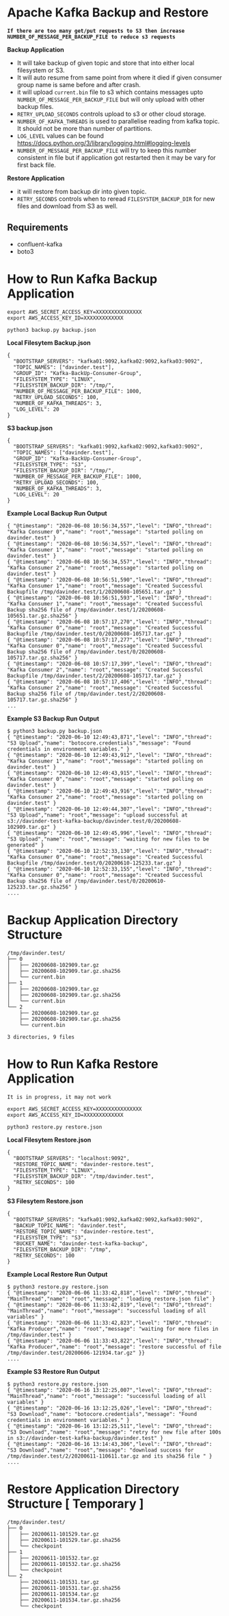 # Apache Kafka Backup and Restore
**`If there are too many get/put requests to S3 then increase NUMBER_OF_MESSAGE_PER_BACKUP_FILE to reduce s3 requests`**

**Backup Application**
* It will take backup of given topic and store that into either local filesystem or S3.
* It will auto resume from same point from where it died if given consumer group name is same before and after crash.
* it will upload `current.bin` file to s3 which contains messages upto `NUMBER_OF_MESSAGE_PER_BACKUP_FILE`
but will only upload with other backup files.
* `RETRY_UPLOAD_SECONDS` controls upload to s3 or other cloud storage.
* `NUMBER_OF_KAFKA_THREADS` is used to parallelise reading from kafka topic.
It should not be more than number of partitions.
* `LOG_LEVEL` values can be found https://docs.python.org/3/library/logging.html#logging-levels
* `NUMBER_OF_MESSAGE_PER_BACKUP_FILE` will try to keep this number consistent in file
but if application got restarted then it may be vary for first back file.

**Restore Application**
* it will restore from backup dir into given topic.
* `RETRY_SECONDS` controls when to reread `FILESYSTEM_BACKUP_DIR` for new files and download from S3 as well.


## Requirements
* confluent-kafka
* boto3

# How to Run Kafka Backup Application
```
export AWS_SECRET_ACCESS_KEY=XXXXXXXXXXXXXXX
export AWS_ACCESS_KEY_ID=XXXXXXXXXXXXX

python3 backup.py backup.json
```

**Local Filesytem Backup.json**
```
{
  "BOOTSTRAP_SERVERS": "kafka01:9092,kafka02:9092,kafka03:9092",
  "TOPIC_NAMES": ["davinder.test"],
  "GROUP_ID": "Kafka-BackUp-Consumer-Group",
  "FILESYSTEM_TYPE": "LINUX",
  "FILESYSTEM_BACKUP_DIR": "/tmp/",
  "NUMBER_OF_MESSAGE_PER_BACKUP_FILE": 1000,
  "RETRY_UPLOAD_SECONDS": 100,
  "NUMBER_OF_KAFKA_THREADS": 3,
  "LOG_LEVEL": 20
}
```

**S3 backup.json**
```
{
  "BOOTSTRAP_SERVERS": "kafka01:9092,kafka02:9092,kafka03:9092",
  "TOPIC_NAMES": ["davinder.test"],
  "GROUP_ID": "Kafka-BackUp-Consumer-Group",
  "FILESYSTEM_TYPE": "S3",
  "FILESYSTEM_BACKUP_DIR": "/tmp/",
  "NUMBER_OF_MESSAGE_PER_BACKUP_FILE": 1000,
  "RETRY_UPLOAD_SECONDS": 100,
  "NUMBER_OF_KAFKA_THREADS": 3,
  "LOG_LEVEL": 20
}
```
**Example Local Backup Run Output**
```
{ "@timestamp": "2020-06-08 10:56:34,557","level": "INFO","thread": "Kafka Consumer 0","name": "root","message": "started polling on davinder.test" }
{ "@timestamp": "2020-06-08 10:56:34,557","level": "INFO","thread": "Kafka Consumer 1","name": "root","message": "started polling on davinder.test" }
{ "@timestamp": "2020-06-08 10:56:34,557","level": "INFO","thread": "Kafka Consumer 2","name": "root","message": "started polling on davinder.test" }
{ "@timestamp": "2020-06-08 10:56:51,590","level": "INFO","thread": "Kafka Consumer 1","name": "root","message": "Created Successful Backupfile /tmp/davinder.test/1/20200608-105651.tar.gz" }
{ "@timestamp": "2020-06-08 10:56:51,593","level": "INFO","thread": "Kafka Consumer 1","name": "root","message": "Created Successful Backup sha256 file of /tmp/davinder.test/1/20200608-105651.tar.gz.sha256" }
{ "@timestamp": "2020-06-08 10:57:17,270","level": "INFO","thread": "Kafka Consumer 0","name": "root","message": "Created Successful Backupfile /tmp/davinder.test/0/20200608-105717.tar.gz" }
{ "@timestamp": "2020-06-08 10:57:17,277","level": "INFO","thread": "Kafka Consumer 0","name": "root","message": "Created Successful Backup sha256 file of /tmp/davinder.test/0/20200608-105717.tar.gz.sha256" }
{ "@timestamp": "2020-06-08 10:57:17,399","level": "INFO","thread": "Kafka Consumer 2","name": "root","message": "Created Successful Backupfile /tmp/davinder.test/2/20200608-105717.tar.gz" }
{ "@timestamp": "2020-06-08 10:57:17,406","level": "INFO","thread": "Kafka Consumer 2","name": "root","message": "Created Successful Backup sha256 file of /tmp/davinder.test/2/20200608-105717.tar.gz.sha256" }
...
```
**Example S3 Backup Run Output**
```
$ python3 backup.py backup.json
{ "@timestamp": "2020-06-10 12:49:43,871","level": "INFO","thread": "S3 Upload","name": "botocore.credentials","message": "Found credentials in environment variables." }
{ "@timestamp": "2020-06-10 12:49:43,912","level": "INFO","thread": "Kafka Consumer 1","name": "root","message": "started polling on davinder.test" }
{ "@timestamp": "2020-06-10 12:49:43,915","level": "INFO","thread": "Kafka Consumer 0","name": "root","message": "started polling on davinder.test" }
{ "@timestamp": "2020-06-10 12:49:43,916","level": "INFO","thread": "Kafka Consumer 2","name": "root","message": "started polling on davinder.test" }
{ "@timestamp": "2020-06-10 12:49:44,307","level": "INFO","thread": "S3 Upload","name": "root","message": "upload successful at s3://davinder-test-kafka-backup/davinder.test/0/20200608-102909.tar.gz" }
{ "@timestamp": "2020-06-10 12:49:45,996","level": "INFO","thread": "S3 Upload","name": "root","message": "waiting for new files to be generated" }
{ "@timestamp": "2020-06-10 12:52:33,130","level": "INFO","thread": "Kafka Consumer 0","name": "root","message": "Created Successful Backupfile /tmp/davinder.test/0/20200610-125233.tar.gz" }
{ "@timestamp": "2020-06-10 12:52:33,155","level": "INFO","thread": "Kafka Consumer 0","name": "root","message": "Created Successful Backup sha256 file of /tmp/davinder.test/0/20200610-125233.tar.gz.sha256" }
....
```

# Backup Application Directory Structure
```
/tmp/davinder.test/
├── 0
│   ├── 20200608-102909.tar.gz
│   ├── 20200608-102909.tar.gz.sha256
│   └── current.bin
├── 1
│   ├── 20200608-102909.tar.gz
│   ├── 20200608-102909.tar.gz.sha256
│   └── current.bin
└── 2
    ├── 20200608-102909.tar.gz
    ├── 20200608-102909.tar.gz.sha256
    └── current.bin

3 directories, 9 files
```

# How to Run Kafka Restore Application
`It is in progress, it may not work`

```
export AWS_SECRET_ACCESS_KEY=XXXXXXXXXXXXXXX
export AWS_ACCESS_KEY_ID=XXXXXXXXXXXXX

python3 restore.py restore.json
```

**Local Filesytem Restore.json**
```
{
  "BOOTSTRAP_SERVERS": "localhost:9092",
  "RESTORE_TOPIC_NAME": "davinder-restore.test",
  "FILESYSTEM_TYPE": "LINUX",
  "FILESYSTEM_BACKUP_DIR": "/tmp/davinder.test",
  "RETRY_SECONDS": 100
}
```

**S3 Filesytem Restore.json**
```
{
  "BOOTSTRAP_SERVERS": "kafka01:9092,kafka02:9092,kafka03:9092",
  "BACKUP_TOPIC_NAME": "davinder.test",
  "RESTORE_TOPIC_NAME": "davinder-restore.test",
  "FILESYSTEM_TYPE": "S3",
  "BUCKET_NAME": "davinder-test-kafka-backup",
  "FILESYSTEM_BACKUP_DIR": "/tmp",
  "RETRY_SECONDS": 100
}
```

**Example Local Restore Run Output**
```
$ python3 restore.py restore.json
{ "@timestamp": "2020-06-06 11:33:42,818","level": "INFO","thread": "MainThread","name": "root","message": "loading restore.json file" }
{ "@timestamp": "2020-06-06 11:33:42,819","level": "INFO","thread": "MainThread","name": "root","message": "successful loading of all variables" }
{ "@timestamp": "2020-06-06 11:33:42,823","level": "INFO","thread": "Kafka Producer","name": "root","message": "waiting for more files in /tmp/davinder.test" }
{ "@timestamp": "2020-06-06 11:33:43,822","level": "INFO","thread": "Kafka Producer","name": "root","message": "restore successful of file /tmp/davinder.test/20200606-121934.tar.gz" }}
....
```

**Example S3 Restore Run Output**
```
$ python3 restore.py restore.json
{ "@timestamp": "2020-06-16 13:12:25,007","level": "INFO","thread": "MainThread","name": "root","message": "successful loading of all variables" }
{ "@timestamp": "2020-06-16 13:12:25,026","level": "INFO","thread": "S3 Download","name": "botocore.credentials","message": "Found credentials in environment variables." }
{ "@timestamp": "2020-06-16 13:12:25,511","level": "INFO","thread": "S3 Download","name": "root","message": "retry for new file after 100s in s3://davinder-test-kafka-backup/davinder.test" }
{ "@timestamp": "2020-06-16 13:14:43,306","level": "INFO","thread": "S3 Download","name": "root","message": "download success for /tmp/davinder.test/2/20200611-110611.tar.gz and its sha256 file " }
....
```

# Restore Application Directory Structure [ Temporary ]
```
/tmp/davinder.test/
├── 0
│   ├── 20200611-101529.tar.gz
│   ├── 20200611-101529.tar.gz.sha256
│   └── checkpoint
├── 1
│   ├── 20200611-101532.tar.gz
│   ├── 20200611-101532.tar.gz.sha256
│   └── checkpoint
└── 2
    ├── 20200611-101531.tar.gz
    ├── 20200611-101531.tar.gz.sha256
    ├── 20200611-101534.tar.gz
    ├── 20200611-101534.tar.gz.sha256
    └── checkpoint
```